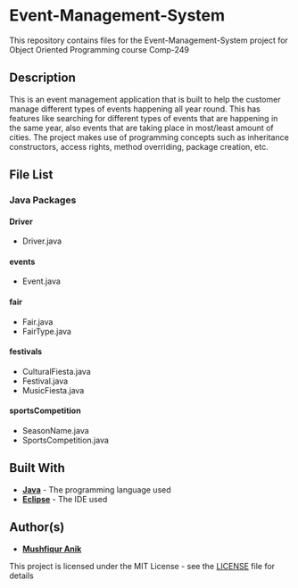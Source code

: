 # Event-Management-System
This repository contains files for the Event-Management-System project for Object Oriented Programming course Comp-249

## Description 
This is an event management application that is built to help the customer manage different types of events happening all year round. This has features like searching for different types of events that are happening in the same year, also events that are taking place in most/least amount of cities. The project makes use of programming concepts such as inheritance constructors, access rights, method overriding, package creation, etc. 

## File List

### Java Packages

#### Driver
* Driver.java

#### events
* Event.java

#### fair 
* Fair.java
* FairType.java 

#### festivals 
* CulturalFiesta.java
* Festival.java
* MusicFiesta.java

#### sportsCompetition
* SeasonName.java
* SportsCompetition.java

## Built With 
* [**Java**](https://en.wikipedia.org/wiki/Java_(programming_language)) - The programming language used
* [**Eclipse**](https://en.wikipedia.org/wiki/Eclipse_(software)) - The IDE used 

## Author(s)

* [**Mushfiqur Anik**](https://github.com/mushfiqur-anik)

This project is licensed under the MIT License - see the [LICENSE](LICENSE) file for details
